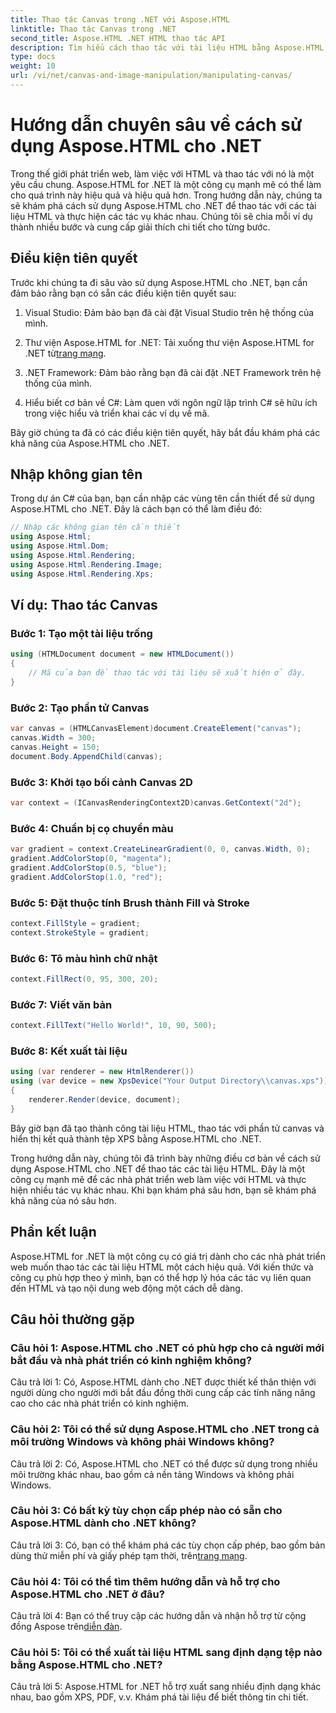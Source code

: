 ```yaml
---
title: Thao tác Canvas trong .NET với Aspose.HTML
linktitle: Thao tác Canvas trong .NET
second_title: Aspose.HTML .NET HTML thao tác API
description: Tìm hiểu cách thao tác với tài liệu HTML bằng Aspose.HTML cho .NET. Hướng dẫn toàn diện này bao gồm những điều cơ bản, điều kiện tiên quyết và ví dụ từng bước.
type: docs
weight: 10
url: /vi/net/canvas-and-image-manipulation/manipulating-canvas/
---
```

# Hướng dẫn chuyên sâu về cách sử dụng Aspose.HTML cho .NET

Trong thế giới phát triển web, làm việc với HTML và thao tác với nó là một yêu cầu chung. Aspose.HTML for .NET là một công cụ mạnh mẽ có thể làm cho quá trình này hiệu quả và hiệu quả hơn. Trong hướng dẫn này, chúng ta sẽ khám phá cách sử dụng Aspose.HTML cho .NET để thao tác với các tài liệu HTML và thực hiện các tác vụ khác nhau. Chúng tôi sẽ chia mỗi ví dụ thành nhiều bước và cung cấp giải thích chi tiết cho từng bước.

## Điều kiện tiên quyết

Trước khi chúng ta đi sâu vào sử dụng Aspose.HTML cho .NET, bạn cần đảm bảo rằng bạn có sẵn các điều kiện tiên quyết sau:

1. Visual Studio: Đảm bảo bạn đã cài đặt Visual Studio trên hệ thống của mình.

2.  Thư viện Aspose.HTML for .NET: Tải xuống thư viện Aspose.HTML for .NET từ[trang mạng](https://releases.aspose.com/html/net/).

3. .NET Framework: Đảm bảo rằng bạn đã cài đặt .NET Framework trên hệ thống của mình.

4. Hiểu biết cơ bản về C#: Làm quen với ngôn ngữ lập trình C# sẽ hữu ích trong việc hiểu và triển khai các ví dụ về mã.

Bây giờ chúng ta đã có các điều kiện tiên quyết, hãy bắt đầu khám phá các khả năng của Aspose.HTML cho .NET.

## Nhập không gian tên

Trong dự án C# của bạn, bạn cần nhập các vùng tên cần thiết để sử dụng Aspose.HTML cho .NET. Đây là cách bạn có thể làm điều đó:

```csharp
// Nhập các không gian tên cần thiết
using Aspose.Html;
using Aspose.Html.Dom;
using Aspose.Html.Rendering;
using Aspose.Html.Rendering.Image;
using Aspose.Html.Rendering.Xps;
```

## Ví dụ: Thao tác Canvas

### Bước 1: Tạo một tài liệu trống

```csharp
using (HTMLDocument document = new HTMLDocument())
{
    // Mã của bạn để thao tác với tài liệu sẽ xuất hiện ở đây.
}
```

### Bước 2: Tạo phần tử Canvas

```csharp
var canvas = (HTMLCanvasElement)document.CreateElement("canvas");
canvas.Width = 300;
canvas.Height = 150;
document.Body.AppendChild(canvas);
```

### Bước 3: Khởi tạo bối cảnh Canvas 2D

```csharp
var context = (ICanvasRenderingContext2D)canvas.GetContext("2d");
```

### Bước 4: Chuẩn bị cọ chuyển màu

```csharp
var gradient = context.CreateLinearGradient(0, 0, canvas.Width, 0);
gradient.AddColorStop(0, "magenta");
gradient.AddColorStop(0.5, "blue");
gradient.AddColorStop(1.0, "red");
```

### Bước 5: Đặt thuộc tính Brush thành Fill và Stroke

```csharp
context.FillStyle = gradient;
context.StrokeStyle = gradient;
```

### Bước 6: Tô màu hình chữ nhật

```csharp
context.FillRect(0, 95, 300, 20);
```

### Bước 7: Viết văn bản

```csharp
context.FillText("Hello World!", 10, 90, 500);
```

### Bước 8: Kết xuất tài liệu

```csharp
using (var renderer = new HtmlRenderer())
using (var device = new XpsDevice("Your Output Directory\\canvas.xps"))
{
    renderer.Render(device, document);
}
```

Bây giờ bạn đã tạo thành công tài liệu HTML, thao tác với phần tử canvas và hiển thị kết quả thành tệp XPS bằng Aspose.HTML cho .NET.

Trong hướng dẫn này, chúng tôi đã trình bày những điều cơ bản về cách sử dụng Aspose.HTML cho .NET để thao tác các tài liệu HTML. Đây là một công cụ mạnh mẽ để các nhà phát triển web làm việc với HTML và thực hiện nhiều tác vụ khác nhau. Khi bạn khám phá sâu hơn, bạn sẽ khám phá khả năng của nó sâu hơn.

## Phần kết luận

Aspose.HTML for .NET là một công cụ có giá trị dành cho các nhà phát triển web muốn thao tác các tài liệu HTML một cách hiệu quả. Với kiến thức và công cụ phù hợp theo ý mình, bạn có thể hợp lý hóa các tác vụ liên quan đến HTML và tạo nội dung web động một cách dễ dàng.

## Câu hỏi thường gặp

### Câu hỏi 1: Aspose.HTML cho .NET có phù hợp cho cả người mới bắt đầu và nhà phát triển có kinh nghiệm không?

Câu trả lời 1: Có, Aspose.HTML dành cho .NET được thiết kế thân thiện với người dùng cho người mới bắt đầu đồng thời cung cấp các tính năng nâng cao cho các nhà phát triển có kinh nghiệm.

### Câu hỏi 2: Tôi có thể sử dụng Aspose.HTML cho .NET trong cả môi trường Windows và không phải Windows không?

Câu trả lời 2: Có, Aspose.HTML cho .NET có thể được sử dụng trong nhiều môi trường khác nhau, bao gồm cả nền tảng Windows và không phải Windows.

### Câu hỏi 3: Có bất kỳ tùy chọn cấp phép nào có sẵn cho Aspose.HTML dành cho .NET không?

 Câu trả lời 3: Có, bạn có thể khám phá các tùy chọn cấp phép, bao gồm bản dùng thử miễn phí và giấy phép tạm thời, trên[trang mạng](https://purchase.aspose.com/buy).

### Câu hỏi 4: Tôi có thể tìm thêm hướng dẫn và hỗ trợ cho Aspose.HTML cho .NET ở đâu?

 Câu trả lời 4: Bạn có thể truy cập các hướng dẫn và nhận hỗ trợ từ cộng đồng Aspose trên[diễn đàn](https://forum.aspose.com/).

### Câu hỏi 5: Tôi có thể xuất tài liệu HTML sang định dạng tệp nào bằng Aspose.HTML cho .NET?

Câu trả lời 5: Aspose.HTML for .NET hỗ trợ xuất sang nhiều định dạng khác nhau, bao gồm XPS, PDF, v.v. Khám phá tài liệu để biết thông tin chi tiết.
